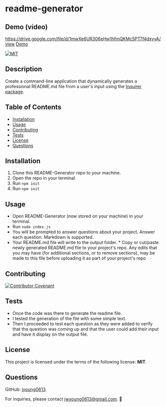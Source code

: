 # readme-generator

  ## Demo (video)
  https://drive.google.com/file/d/1mwXe6UR306eHw1hfmQKMc5PT7f4dxyyA/view
  [Demo](https://drive.google.com/file/d/1mwXe6UR306eHw1hfmQKMc5PT7f4dxyyA/view)

  [![MIT](https://img.shields.io/badge/License-MIT-blue.svg)](https://opensource.org/licenses/MIT)

  ## Description
  Create a command-line application that dynamically generates a professional README.md file from a user's input using the [Inquirer package](https://www.npmjs.com/package/inquirer).

  ## Table of Contents
  - [Installation](#Installation)
  - [Usage](#Usage)
  - [Contributing](#Contributing)
  - [Tests](#Tests)
  - [License](#License)
  - [Questions](#Questions)

  ## Installation
  1. Clone this README-Generator repo to your machine. 
  2. Open the repo in your terminal.
  3. Run ```npm init```
  4. Run ```npm init``` 

  ## Usage
  * Open README-Generator (now stored on your machine) in your terminal. 
  * Run ``` node index.js ``` 
  * You will be prompted to answer questions about your project. Answer each question. Markdown is supported. 
  * Your README.md file will write to the output folder. * Copy or cut/paste newly generated README.md file to your project's repo. Any edits that you may have (for additional sections, or to remove sections), may be made to this file before uploading it as part of your project's repo

  ## Contributing
  [![Contributor Covenant](https://img.shields.io/badge/Contributor%20Covenant-2.1-4baaaa.svg)](code_of_conduct.md)

  ## Tests
  * Once the code was there to generate the readme file.  
  * I tested the generation of the file with some simple text.  
  * Then I proceeded to test each question as they were added to verify that the question was coming up and that the user could add their input and have it display on the output     file.

  ## License
  This project is licensed under the terms of the following license: **MIT**.

  ## Questions
  GitHub: [jyoung0613](https://github.com/jyoung0613).  

  For inquiries, please contact jwyoung0613@gmail.com.  :slightly_smiling_face:

